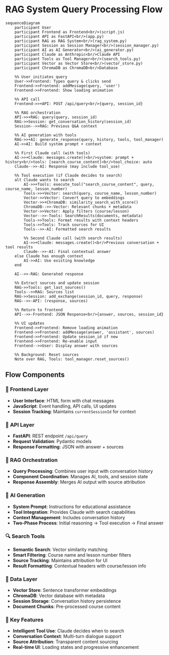 # RAG System Query Processing Flow

```mermaid
sequenceDiagram
    participant User
    participant Frontend as Frontend<br/>(script.js)
    participant API as FastAPI<br/>(app.py)
    participant RAG as RAG System<br/>(rag_system.py)
    participant Session as Session Manager<br/>(session_manager.py)
    participant AI as AI Generator<br/>(ai_generator.py)
    participant Claude as Anthropic<br/>Claude API
    participant Tools as Tool Manager<br/>(search_tools.py)
    participant Vector as Vector Store<br/>(vector_store.py)
    participant ChromaDB as ChromaDB<br/>Database

    %% User initiates query
    User->>Frontend: Types query & clicks send
    Frontend->>Frontend: addMessage(query, 'user')
    Frontend->>Frontend: Show loading animation
    
    %% API call
    Frontend->>+API: POST /api/query<br/>{query, session_id}
    
    %% RAG orchestration
    API->>+RAG: query(query, session_id)
    RAG->>Session: get_conversation_history(session_id)
    Session-->>RAG: Previous Q&A context
    
    %% AI generation with tools
    RAG->>+AI: generate_response(query, history, tools, tool_manager)
    AI->>AI: Build system prompt + context
    
    %% First Claude call (with tools)
    AI->>+Claude: messages.create()<br/>system: prompt + history<br/>tools: [search_course_content]<br/>tool_choice: auto
    Claude-->>-AI: Response (may include tool_use)
    
    %% Tool execution (if Claude decides to search)
    alt Claude wants to search
        AI->>+Tools: execute_tool("search_course_content", query, course_name, lesson_number)
        Tools->>+Vector: search(query, course_name, lesson_number)
        Vector->>Vector: Convert query to embeddings
        Vector->>+ChromaDB: similarity_search_with_score()
        ChromaDB-->>-Vector: Relevant chunks + metadata
        Vector->>Vector: Apply filters (course/lesson)
        Vector-->>-Tools: SearchResults(documents, metadata)
        Tools->>Tools: Format results with context headers
        Tools->>Tools: Track sources for UI
        Tools-->>-AI: Formatted search results
        
        %% Second Claude call (with search results)
        AI->>+Claude: messages.create()<br/>Previous conversation + tool results
        Claude-->>-AI: Final contextual answer
    else Claude has enough context
        AI->>AI: Use existing knowledge
    end
    
    AI-->>-RAG: Generated response
    
    %% Extract sources and update session
    RAG->>Tools: get_last_sources()
    Tools-->>RAG: Sources list
    RAG->>Session: add_exchange(session_id, query, response)
    RAG-->>-API: (response, sources)
    
    %% Return to frontend
    API-->>-Frontend: JSON Response<br/>{answer, sources, session_id}
    
    %% UI updates
    Frontend->>Frontend: Remove loading animation
    Frontend->>Frontend: addMessage(answer, 'assistant', sources)
    Frontend->>Frontend: Update session_id if new
    Frontend->>Frontend: Re-enable input
    Frontend-->>User: Display answer with sources

    %% Background: Reset sources
    Note over RAG, Tools: tool_manager.reset_sources()
```

## Flow Components

### 🎨 **Frontend Layer**
- **User Interface**: HTML form with chat messages
- **JavaScript**: Event handling, API calls, UI updates
- **Session Tracking**: Maintains `currentSessionId` for context

### 🚀 **API Layer** 
- **FastAPI**: REST endpoint `/api/query`
- **Request Validation**: Pydantic models
- **Response Formatting**: JSON with answer + sources

### 🧠 **RAG Orchestration**
- **Query Processing**: Combines user input with conversation history
- **Component Coordination**: Manages AI, tools, and session state
- **Response Assembly**: Merges AI output with source attribution

### 🤖 **AI Generation**
- **System Prompt**: Instructions for educational assistance
- **Tool Integration**: Provides Claude with search capabilities  
- **Context Management**: Includes conversation history
- **Two-Phase Process**: Initial reasoning → Tool execution → Final answer

### 🔍 **Search Tools**
- **Semantic Search**: Vector similarity matching
- **Smart Filtering**: Course name and lesson number filters
- **Source Tracking**: Maintains attribution for UI
- **Result Formatting**: Contextual headers with course/lesson info

### 💾 **Data Layer**
- **Vector Store**: Sentence transformer embeddings
- **ChromaDB**: Vector database with metadata
- **Session Storage**: Conversation history persistence
- **Document Chunks**: Pre-processed course content

### 🔄 **Key Features**
- **Intelligent Tool Use**: Claude decides when to search
- **Conversation Context**: Multi-turn dialogue support  
- **Source Attribution**: Transparent content sourcing
- **Real-time UI**: Loading states and progressive enhancement
